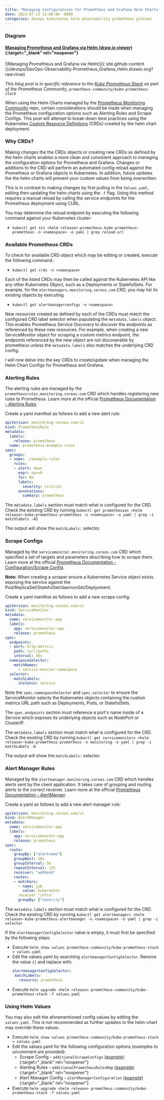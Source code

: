 ```yaml
---
title: "Managing Configurations for Prometheus and Grafana Helm Charts"
date: 2023-07-21 12:00:00 -0000
categories: devops kubernetes helm observability prometheus grafana
---
```


### Diagram

#### [Managing Prometheus and Grafana via Helm (draw.io viewer)](https://app.diagrams.net/?tags=%7B%7D&lightbox=1&highlight=0000ff&edit=_blank&layers=1&nav=1&title=DevOps-Observability-Prometheus_Grafana_Helm.drawio#Uhttps%3A%2F%2Fraw.githubusercontent.com%2FAdam-Lechnos%2Fdiagrams-charts%2Fmain%2Fdevops%2FDevOps-Observability-Prometheus_Grafana_Helm.drawio){:target="_blank" rel="noopener"}

![Managing Prometheus and Grafana via Helm]({{ site.github-content }}/devops/DevOps-Observability-Prometheus_Grafana_Helm.drawio.svg?raw=true)

*This blog post is in specific reference to the [Kube Prometheus Stack](https://artifacthub.io/packages/helm/prometheus-community/kube-prometheus-stack) as part of the Prometheus Community, `prometheus-community/kube-prometheus-stack`*

When using the Helm Charts managed by the [Prometheus Monitoring Community](https://github.com/prometheus-community) repo, certain considerations should be made when managing the Prometheus configuration options such as Alerting Rules and Scrape Configs. This post will attempt to break-down best practices using the Kubernetes [Custom Resource Definitions](https://kubernetes.io/docs/concepts/extend-kubernetes/api-extension/custom-resources/) (CRDs) created by the helm chart deployment.

### Why CRDs?

Making changes the the CRDs objects or creating new CRDs as defined by the helm charts enables a more clean and consistent approach to managing the configuration options for Prometheus and Grafana. Changes or additions to the CRD will perform an automated config reload against the Prometheus or Grafana objects in Kubernetes. In addition, future updates the the helm charts will prevent your custom values from being overwritten.

This is in contrast to making changes by first pulling in the `Values.yaml`, editing then updating the helm charts using the `-f` flag. Using this method requires a manual reload by calling the service endpoints for the Prometheus deployment using CURL.

You may determine the reload endpoint by executing the following command against your Kubernetes cluster:
 * `kubectl get sts <helm release>-prometheus-kube-prometheus-prometheus -n <namespace> -o yaml | grep reload-url`

### Available Prometheus CRDs

To check for available CRD object which may be editing or created, execute the following command :
* `kubectl get crds -n <namespace>`

Each of the listed CRDs may then be called against the Kubernetes API like any other Kubernetes Object, such as a Deployments or StatefulSets. For example, for the `alertmanagers.monitoring.coreos.com` CRD, you may list its existing objects by executing
* `kubectl get alertmanagerconfigs -n <namespace>`

New resources created as defined by each of the CRDs must match the configured CRD label selector when populating the `metadata.labels` object. This enables Prometheus Service Discovery to discover the endpoints as referenced by these new resources. For example, when creating a new ServiceMonitor object for scraping a custom metrics endpoint, the endpoints referenced by the new object are not discoverable by prometheus unless the `metadata.labels` also matches the underlying CRD config.

I will now delve into the key CRDs to create/update when managing the Helm Chart Configs for Prometheus and Grafana.

### Alerting Rules

The alerting rules are managed by the `prometheusrules.monitoring.coreos.com` CRD which handles registering new rules to Prometheus. Learn more at the official [Prometheus Documentation - Alerting Rules](https://prometheus.io/docs/prometheus/latest/configuration/alerting_rules/)

Create a yaml manifest as follows to add a new alert rule:

``` yaml
apiVersion: monitoring.coreos.com/v1
kind: PrometheusRule
metadata:
  labels:
    release: prometheus
  name: prometheus-example-rules
spec:
  groups:
  - name: ./example.rules
    rules:
    - alert: down
      expr: up==0
      for: 0m
      labels:
        severity: critical
      annotations:
        summary: prometheus
```
The `metadata.labels` section must match what is configured for the CRD. Check the existing CRD by running `kubectl get prometheuses <helm release>-kube-prometheus-prometheus -n <namespace> -o yaml | grep -i matchlabels -A5`

The output will show the `matchLabels:` selector.

### Scrape Configs

Managed by the `servicemonitor.monitoring.coreos.com` CRD which specified a set of targets and parameters describing how to scrape them. Learn more at the official [Prometheus Documentation - Configuration/Scrape Config](https://prometheus.io/docs/prometheus/latest/configuration/configuration/#scrape_config).

**Note:** When creating a scraper ensure a Kubernetes Service object exists exposing the service against the Pod/ReplicaSet/StatefulSet/daemonSet/Deplyoment.

Create a yaml manifest as follows to add a new scrape config:

``` yaml
apiVersion: monitoring.coreos.com/v1
kind: ServiceMonitor
metadata:
  name: servicemonitor-app
  labels:
    app: servicemonitor-app
    release: prometheus
spec:
  endpoints:
  - port: http-metrics
    path: /url/paths
    interval: 30s
  namespaceSelector:
    matchNames:
      - service-monitor-namespace
  selector:
    matchLabels:
      instance: service
```

Note the `spec.namespaceSelector` and `spec.selector` to ensure the ServiceMonitor selects the Kubernetes objects containing the custom metrics URL path such as Deployments, Pods, or StatefulSets.

The `spec.endpoints` section must reference a port's name inside of a Service which exposes its underlying objects such as NodePort or ClusterIP.

The `metadata.labels` section must match what is configured for the CRD. Check the existing CRD by running `kubectl get servicemonitors <helm release>-kube-prometheus-prometheus -n monitoring -o yaml | grep -i matchLabels -A`

The output will show the `matchLabels:` selector.

### Alert Manager Rules

Managed by the `alertmanager.monitoring.coreos.com` CRD which handles alerts sent by the client application. It takes care of grouping and routing alerts to the correct receiver. Learn more at the official [Prometheus Documentation - AlertManger](https://prometheus.io/docs/alerting/latest/alertmanager/).

Create a yaml as follows to add a new alert manager rule:

``` yaml
apiVersion: monitoring.coreos.com/v1
kind: AlertManager
metadata:
  name: servicemonitor-app
  labels:
    app: servicemonitor-app
    release: prometheus
spec:
  route:
    groupBy: ["alertname"]
    groupWait: 30s
    groupInterval: 5m
    repeatInterval: 12h
    receiver: "webhook"
    routes:
    - matchers:
      - name: job
        value: kubernetes
      receiver "infra"
      groupBy: ["severity"]
```

The `metadata.labels` section must match what is configured for the CRD. Check the existing CRD by running `kubectl get alertmanagers <helm release>-kube-prometheus-alertmanager -n <namespace> -o yaml | grep -i selector`

If the `alertmanagerConfigSelector` value is empty, it must first be specified by the following steps:
  * Execute `helm show values prometheus-community/kube-prometheus-stack > values.yaml`
  * Edit the values.yaml by searching `alertmanagerConfigSelector`. Remove the value `{}` and replace with:
     ``` yaml
     alertmanagerConfigSelector:
      matchLabels:
        resource: prometheus
     ```
  * Execute `helm upgrade <helm release> prometheus-community/kube-prometheus-stack -f values.yaml`

### Using Helm Values

You may also edit the aforementioned config values by editing the `values.yaml`. This is not recommended as further updates to the helm-chart may override these values.

* Execute `helm show values prometheus-community/kube-prometheus-stack > values.yaml`
* Edit the values.yaml for the following configuration options (examples to uncomment are provided):
  * Scrape Config - `additionalScrapeConfigs` [(example)](https://github.com/prometheus-community/helm-charts/blob/main/charts/kube-prometheus-stack/values.yaml#L3812){:target="_blank" rel="noopener"}
  * Alerting Rules - `additionalPrometheusRulesMap` [(example)](https://github.com/prometheus-community/helm-charts/blob/main/charts/kube-prometheus-stack/values.yaml#L194){:target="_blank" rel="noopener"}
  * Alert Manager Config - `alertManagerConfiguration` [(example)](https://github.com/prometheus-community/helm-charts/blob/main/charts/kube-prometheus-stack/values.yaml#L726){:target="_blank" rel="noopener"}
* Execute `helm upgrade <helm release> prometheus-community/kube-prometheus-stack -f values.yaml`

